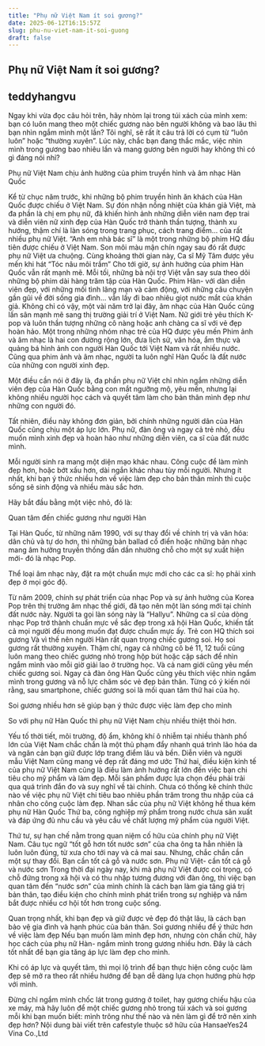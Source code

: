 ```yaml
---
title: "Phụ nữ Việt Nam ít soi gương?"
date: 2025-06-12T16:15:57Z
slug: phu-nu-viet-nam-it-soi-guong
draft: false
---
```


## Phụ nữ Việt Nam ít soi gương?

## teddyhangvu

Ngay khi vừa đọc câu hỏi trên, hãy nhòm lại trong túi xách của mình xem: bạn có luôn mang theo một chiếc gương nào bên người không và bao lâu thì bạn nhìn ngắm mình một lần? Tôi nghĩ, sẽ rất ít câu trả lời có cụm từ “luôn luôn” hoặc “thường xuyên”. Lúc này, chắc bạn đang thắc mắc, việc nhìn mình trong gương bao nhiêu lần và mang gương bên người hay không thì có gì đáng nói nhỉ?
 
Phụ nữ Việt Nam chịu ảnh hưởng của phim truyền hình và âm nhạc Hàn Quốc
 
Kể từ chục năm trước, khi những bộ phim truyền hình ăn khách của Hàn Quốc được chiếu ở Việt Nam. Sự đón nhận nồng nhiệt của khán giả Việt, mà đa phần là chị em phụ nữ, đã khiến hình ảnh những diễn viên nam đẹp trai và diễn viên nữ xinh đẹp của Hàn Quốc trở thành thần tượng, thành xu hướng, thậm chí là làn sóng trong trang phục, cách trang điểm... của rất nhiều phụ nữ Việt.
  “Anh em nhà bác sĩ” là một trong những bộ phim HQ đầu tiên được chiếu ở Việt Nam. Son môi màu mận chín ngay sau đó rất được phụ nữ Việt ưa chuộng.  Cùng khoảng thời gian này, Ca sĩ Mỹ Tâm được yêu mến khi hát “Tóc nâu môi trầm” 
Cho tới giờ, sự ảnh hưởng của phim Hàn Quốc vẫn rất mạnh mẽ. Mỗi tối, những bà nội trợ Việt vẫn say sưa theo dõi những bộ phim dài hàng trăm tập của Hàn Quốc. Phim Hàn- với dàn diễn viên đẹp, với những mối tình lãng mạn và cảm động, với những câu chuyện gần gũi về đời sống gia đình... vẫn lấy đi bao nhiêu giọt nước mắt của khán giả. 
Không chỉ có vậy, một vài năm trở lại đây, âm nhạc của Hàn Quốc cũng lấn sân mạnh mẽ sang thị trường giải trí ở Việt Nam. Nữ giới trẻ yêu thích K-pop và luôn thần tượng những cô nàng hoặc anh chàng ca sĩ với vẻ đẹp hoàn hảo.
  Một trong những nhóm nhạc trẻ của HQ được yêu mến 
Phim ảnh và âm nhạc là hai con đường rộng lớn, đưa lịch sử, văn hóa, ẩm thực và quảng bá hình ảnh con người Hàn Quốc tới Việt Nam và rất nhiều nước. Cũng qua phim ảnh và âm nhạc, người ta luôn nghĩ Hàn Quốc là đất nước của những con người xinh đẹp.
 
Một điều cần nói ở đây là, đa phần phụ nữ Việt chỉ nhìn ngắm những diễn viên đẹp của Hàn Quốc bằng con mắt ngưỡng mộ, yêu mến, nhưng lại không nhiều người học cách và quyết tâm làm cho bản thân mình đẹp như những con người đó.
 
Tất nhiên, điều này không đơn giản, bởi chính những người dân của Hàn Quốc cũng chịu một áp lực lớn. Phụ nữ, đàn ông và ngay cả trẻ nhỏ, đều muốn mình xinh đẹp và hoàn hảo như những diễn viên, ca sĩ của đất nước mình.
 
Mỗi người sinh ra mang một diện mạo khác nhau. Công cuộc để làm mình đẹp hơn, hoặc bớt xấu hơn, dài ngắn khác nhau tùy mỗi người. Nhưng ít  nhất, khi bạn ý thức nhiều hơn về việc làm đẹp cho bản thân mình thì cuộc sống sẽ sinh động và nhiều màu sắc hơn.
 
Hãy bắt đầu bằng một việc nhỏ, đó là:
 
Quan tâm đến chiếc gương như người Hàn
 
Tại Hàn Quốc, từ những năm 1990, với sự thay đổi về chính trị và văn hóa: dân chủ và tự do hơn, thì những bản ballad cổ điển hoặc những bản nhạc mang âm hưởng truyền thống dần dần nhường chỗ cho một sự xuất hiện mới- đó là nhạc Pop.
 
Thể loại âm nhạc này, đặt ra một chuẩn mực mới cho các ca sĩ: họ phải xinh đẹp ở mọi góc độ. 
  
Từ năm 2009, chính sự phát triển của nhạc Pop và sự ảnh hưởng của Korea Pop trên thị trường âm nhạc thế giới, đã tạo nên một làn sóng mới tại chính đất nước này. Người ta gọi làn sóng này là “Hallyu”. Những ca sĩ của dòng nhạc Pop trở thành chuẩn mực về sắc đẹp trong xã hội Hàn Quốc, khiến tất cả mọi người đều mong muốn đạt được chuẩn mực ấy. 
  Trẻ con HQ thích soi gương 
Và vì thế nên người Hàn rất quan trọng chiếc gương soi. Họ soi gương rất thường xuyên. Thậm chí, ngay cả những cô bé 11, 12 tuổi cũng luôn mang theo chiếc gương nhỏ trong hộp bút hoặc cặp sách để nhìn ngắm mình vào mỗi giờ giải lao ở trường học. 
  Và cả nam giới cũng yêu mến chiếc gương soi. 
Ngay cả đàn ông Hàn Quốc cũng yêu thích việc nhìn ngắm mình trong gương và nỗ lực chăm sóc vẻ đẹp bản thân. 
Từng có ý kiến nói rằng, sau smartphone, chiếc gương soi là mối quan tâm thứ hai của họ.
 
Soi gương nhiều hơn sẽ giúp bạn ý thức được việc làm đẹp cho mình
 
So với phụ nữ Hàn Quốc thì phụ nữ Việt Nam chịu nhiều thiệt thòi hơn.
 
Yếu tố thời tiết, môi trường, độ ẩm, không khí ô nhiễm tại nhiều thành phố lớn của Việt Nam chắc chắn là một thủ phạm đẩy nhanh quá trình lão hóa da và ngăn cản bạn giữ được lớp trang điểm lâu và bền. 
  Diễn viên và người mẫu Việt Nam cũng mang vẻ đẹp rất đáng mơ ước 
Thứ hai, điều kiện kinh tế của phụ nữ Việt Nam cũng là điều làm ảnh hưởng rất lớn đến việc bạn chi tiêu cho mỹ phẩm và làm đẹp. Mỗi sản phẩm được lựa chọn đều phải trải qua quá trình đắn đo và suy nghĩ về tài chính. Chưa có thống kê chính thức nào về việc phụ nữ Việt chi tiêu bao nhiêu phần trăm trong thu nhập của cá nhân cho công cuộc làm đẹp. 
  Nhan sắc của phụ nữ Việt không hề thua kém phụ nữ Hàn Quốc 
Thứ ba, công nghiệp mỹ phẩm trong nước chưa sản xuất và đáp ứng đủ nhu cầu và yêu cầu về chất lượng mỹ phẩm của người Việt.
 
Thứ tư, sự hạn chế nằm trong quan niệm cố hữu của chính phụ nữ Việt Nam. Câu tục ngữ “tốt gỗ hơn tốt nước sơn” của cha ông ta hẳn nhiên là luôn luôn đúng, từ xưa cho tới nay và cả mai sau. Nhưng, chắc chắn cần một sự thay đổi. Bạn cần tốt cả gỗ và nước sơn. 
  Phụ nữ Việt- cần tốt cả gỗ và nước sơn 
Trong thời đại ngày nay, khi mà phụ nữ Việt được coi trọng, có chỗ đứng trong xã hội và có thu nhập tương đương với đàn ông, thì việc bạn quan tâm đến “nước sơn” của mình chính là cách bạn làm gia tăng giá trị bản thân, tạo điều kiện cho chính mình phát triển trong sự nghiệp và nắm bắt được nhiều cơ hội tốt hơn trong cuộc sống. 
 
Quan trọng nhất, khi bạn đẹp và giữ được vẻ đẹp đó thật lâu, là cách bạn bảo vệ gia đình và hạnh phúc của bản thân.
  Soi gương nhiều để ý thức hơn về việc làm đẹp 
Nếu bạn muốn làm mình đẹp hơn, nhưng còn chần chừ, hãy học cách của phụ nữ Hàn- ngắm mình trong gương nhiều hơn. Đây là cách tốt nhất để bạn gia tăng áp lực làm đẹp cho mình.
 
Khi có áp lực và quyết tâm, thì mọi lộ trình để bạn thực hiện công cuộc làm đẹp sẽ mở ra theo rất nhiều hướng để bạn dễ dàng lựa chọn hướng phù hợp với mình.
 
Đừng chỉ ngắm mình chốc lát trong gương ở toilet, hay gương chiếu hậu của xe máy, mà hãy luôn để một chiếc gương nhỏ trong túi xách và soi gương mỗi khi bạn muốn biết: mình trông như thế nào và nên làm gì để trở nên xinh đẹp hơn?
  Nội dung bài viết trên cafestyle thuộc sở hữu của HansaeYes24 Vina Co.,Ltd